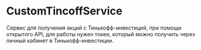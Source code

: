 # CustomTincoffService
Сервис для получения акций с Тинькофф-инвестиций, при помощи открытого API, для работы нужен токен, который можно получить через личный кабинет в
Тинькофф-инвестиции.
